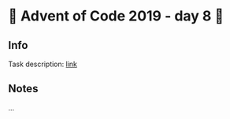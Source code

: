 # 🎄 Advent of Code 2019 - day 8 🎄

## Info

Task description: [link](https://adventofcode.com/2019/day/8)

## Notes

...
